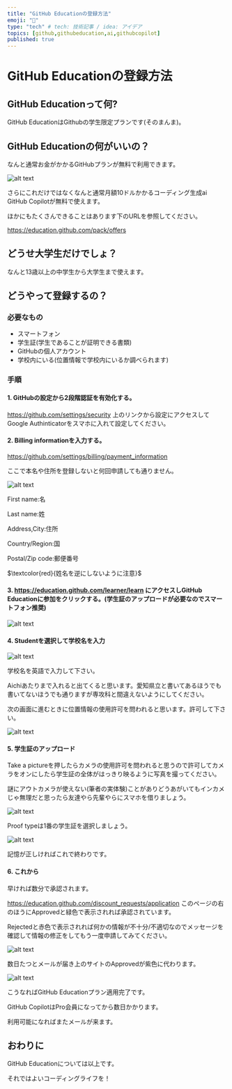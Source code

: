 ```yaml
---
title: "GitHub Educationの登録方法"
emoji: "🤑"
type: "tech" # tech: 技術記事 / idea: アイデア
topics: [github,githubeducation,ai,githubcopilot]
published: true
---
```


# GitHub Educationの登録方法

## GitHub Educationって何?

GitHub EducationはGithubの学生限定プランです(そのまんま)。

## GitHub Educationの何がいいの？

なんと通常お金がかかるGitHubプランが無料で利用できます。

![alt text](/images/komenikki-2025-08-30/image-1.png)

さらにこれだけではなくなんと通常月額10ドルかかるコーディング生成ai GitHub Copilotが無料で使えます。

ほかにもたくさんできることはあります下のURLを参照してください。

https://education.github.com/pack/offers

## どうせ大学生だけでしょ？

なんと13歳以上の中学生から大学生まで使えます。

## どうやって登録するの？

### 必要なもの

- スマートフォン
- 学生証(学生であることが証明できる書類)
- GitHubの個人アカウント
- 学校内にいる(位置情報で学校内にいるか調べられます)

### 手順

#### 1. GitHubの設定から2段階認証を有効化する。

https://github.com/settings/security 上のリンクから設定にアクセスしてGoogle Authinticatorをスマホに入れて設定してください。

#### 2. Billing informationを入力する。

https://github.com/settings/billing/payment_information

ここで本名や住所を登録しないと何回申請しても通りません。

![alt text](/images/komenikki-2025-08-30/image-3.png)

First name:名

Last name:姓

Address,City:住所

Country/Region:国

Postal/Zip code:郵便番号

$\textcolor{red}{姓名を逆にしないように注意}$

#### 3. https://education.github.com/learner/learn にアクセスしGitHub Educationに参加をクリックする。(学生証のアップロードが必要なのでスマートフォン推奨)

![alt text](/images/komenikki-2025-08-30/image-2.png)

#### 4. Studentを選択して学校名を入力

![alt text](/images/komenikki-2025-08-30/image-5.png)

学校名を英語で入力して下さい。

Aichiあたりまで入れると出てくると思います。愛知県立と書いてあるほうでも書いてないほうでも通りますが専攻科と間違えないようにしてください。

次の画面に進むときに位置情報の使用許可を問われると思います。許可して下さい。

![alt text](/images/komenikki-2025-08-30/image-4.png)

#### 5. 学生証のアップロード

Take a pictureを押したらカメラの使用許可を問われると思うので許可してカメラをオンにしたら学生証の全体がはっきり映るように写真を撮ってください。

謎にアウトカメラが使えない(筆者の実体験)ことがありどうあがいてもインカメじゃ無理だと思ったら友達やら先輩やらにスマホを借りましょう。

![alt text](/images/komenikki-2025-08-30/image-6.png)

Proof typeは1番の学生証を選択しましょう。

![alt text](/images/komenikki-2025-08-30/image-7.png)

記憶が正しければこれで終わりです。

#### 6. これから

早ければ数分で承認されます。

https://education.github.com/discount_requests/application
このページの右のほうにApprovedと緑色で表示されれば承認されています。

Rejectedと赤色で表示されれば何かの情報が不十分/不適切なのでメッセージを確認して情報の修正をしてもう一度申請してみてください。

![alt text](/images/komenikki-2025-08-30/image-8.png)

数日たつとメールが届き上のサイトのApprovedが紫色に代わります。

![alt text](/images/komenikki-2025-08-30/image-9.png)

こうなればGitHub Educationプラン適用完了です。

GitHub CopilotはPro会員になってから数日かかります。

利用可能になればまたメールが来ます。

## おわりに

GitHub Educationについては以上です。

それではよいコーディングライフを！
